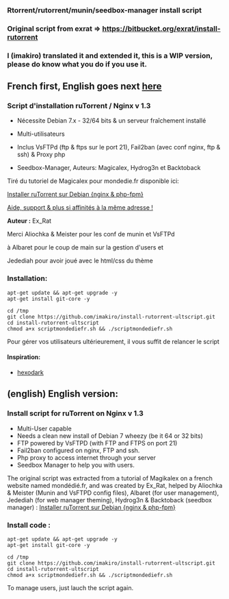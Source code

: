 ### Rtorrent/rutorrent/munin/seedbox-manager install script
### Original script from exrat => https://bitbucket.org/exrat/install-rutorrent
### I (imakiro) translated it and extended it, this is a WIP version, please do know what you do if you use it.

## French first, English goes next [here](https://github.com/imakiro/install-rutorrent-ultscript#english-english-version)


### Script d'installation ruTorrent / Nginx v 1.3

* Nécessite Debian 7.x - 32/64 bits & un serveur fraîchement installé
* Multi-utilisateurs

* Inclus VsFTPd (ftp & ftps sur le port 21), Fail2ban (avec conf nginx, ftp & ssh) & Proxy php
* Seedbox-Manager, Auteurs: Magicalex, Hydrog3n et Backtoback

Tiré du tutoriel de Magicalex pour mondedie.fr disponible ici:

[Installer ruTorrent sur Debian {nginx & php-fpm}](http://mondedie.fr/viewtopic.php?id=5302)

[Aide, support & plus si affinités à la même adresse !](http://mondedie.fr/)

**Auteur :** Ex_Rat

Merci Aliochka & Meister pour les conf de munin et VsFTPd

à Albaret pour le coup de main sur la gestion d'users et

Jedediah pour avoir joué avec le html/css du thème

### Installation:
```
apt-get update && apt-get upgrade -y
apt-get install git-core -y

cd /tmp
git clone https://github.com/imakiro/install-rutorrent-ultscript.git
cd install-rutorrent-ultscript
chmod a+x scriptmondediefr.sh && ./scriptmondediefr.sh
```

Pour gérer vos utilisateurs ultérieurement, il vous suffit de relancer le script

#### Inspiration:
- [hexodark](https://github.com/gaaara/)


## (english) English version:

### Install script for ruTorrent on Nginx v 1.3
* Multi-User capable
* Needs a clean new install of Debian 7 wheezy (be it 64 or 32 bits)
* FTP powered by VsFTPD (with FTP and FTPS on port 21)
* Fail2ban configured on nginx, FTP and ssh.
* Php proxy to access internet through your server
* Seedbox Manager to help you with users.

The original script was extracted from a tutorial of Magikalex on a french website named mondédié.fr, and was created by Ex_Rat, helped by Aliochka & Meister (Munin and VsFTPD config files), Albaret (for user management), Jedediah (for web manager theming), Hydrog3n & Backtoback (seedbox manager) : 
[Installer ruTorrent sur Debian {nginx & php-fpm}](http://mondedie.fr/viewtopic.php?id=5302)

### Install code : 
```
apt-get update && apt-get upgrade -y
apt-get install git-core -y

cd /tmp
git clone https://github.com/imakiro/install-rutorrent-ultscript.git
cd install-rutorrent-ultscript
chmod a+x scriptmondediefr.sh && ./scriptmondediefr.sh
```

To manage users, just lauch the script again.

